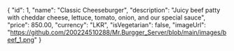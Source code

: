 {
      "id": 1,
      "name": "Classic Cheeseburger",
      "description": "Juicy beef patty with cheddar cheese, lettuce, tomato, onion, and our special sauce",
      "price": 850.00,
      "currency": "LKR",
      "isVegetarian": false,
      "imageUrl": "https://github.com/200224510288/Mr.Burgger_Server/blob/main/images/beef_1.png"
    }
    
  
